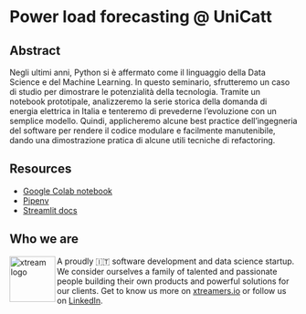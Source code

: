 # Power load forecasting @ UniCatt

## Abstract
Negli ultimi anni, Python si è affermato come il linguaggio della Data Science e del Machine Learning. In questo seminario,
sfrutteremo un caso di studio per dimostrare le potenzialità della tecnologia. Tramite un notebook prototipale, analizzeremo
la serie storica della domanda di energia elettrica in Italia e tenteremo di prevederne l’evoluzione con un semplice modello.
Quindi, applicheremo alcune best practice dell’ingegneria del software per rendere il codice modulare e facilmente manutenibile,
dando una dimostrazione pratica di alcune utili tecniche di refactoring.

## Resources
- [Google Colab notebook](https://drive.google.com/file/d/11q7DlK2h0RmZ3ebnESiV3NZSiW1JM7t5/view?usp=sharing)
- [Pipenv](https://pipenv.pypa.io/en/latest/)
- [Streamlit docs](https://docs.streamlit.io/)

## Who we are
<img align="left" alt="xtream logo" width="80" height="80" src="https://avatars2.githubusercontent.com/u/38501645?s=450&u=1eb7348ca81f5cd27ce9c02e689f518d903852b1&v=4">
A proudly 🇮🇹 software development and data science startup.<br>We consider ourselves a family of talented and passionate people building their own products and powerful solutions for our clients. Get to know us more on <a target="_blank" href="https://xtreamers.io">xtreamers.io</a> or follow us on <a target="_blank" href="https://it.linkedin.com/company/xtream-srl">LinkedIn</a>.